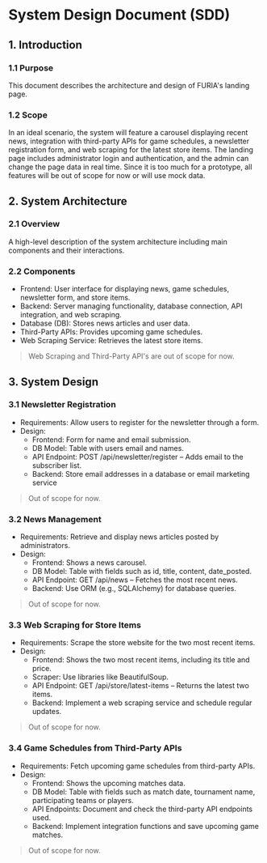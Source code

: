 # System Design Document (SDD) 

## 1. Introduction

### 1.1 Purpose
This document describes the architecture and design of FURIA's landing page.

### 1.2 Scope
In an ideal scenario, the system will feature a carousel displaying recent news, integration with third-party APIs for game schedules, a newsletter registration form, and web scraping for the latest store items. The landing page includes administrator login and authentication, and the admin can change the page data in real time. Since it is too much for a prototype, all features will be out of scope for now or will use mock data.

## 2. System Architecture

### 2.1 Overview
A high-level description of the system architecture including main components and their interactions.

### 2.2 Components
- Frontend: User interface for displaying news, game schedules, newsletter form, and store items.
- Backend: Server managing functionality, database connection, API integration, and web scraping.
- Database (DB): Stores news articles and user data.
- Third-Party APIs: Provides upcoming game schedules.
- Web Scraping Service: Retrieves the latest store items.
> Web Scraping and Third-Party API's are out of scope for now.

## 3. System Design

### 3.1 Newsletter Registration
- Requirements: Allow users to register for the newsletter through a form.
- Design:
    - Frontend: Form for name and email submission.
    - DB Model: Table with users email and names.
    - API Endpoint: POST /api/newsletter/register – Adds email to the subscriber list.
    - Backend: Store email addresses in a database or email marketing service
> Out of scope for now.

### 3.2 News Management
- Requirements: Retrieve and display news articles posted by administrators.
- Design: 
    - Frontend: Shows a news carousel.
    - DB Model: Table with fields such as id, title, content, date_posted.
    - API Endpoint: GET /api/news – Fetches the most recent news.
    - Backend: Use ORM (e.g., SQLAlchemy) for database queries.
> Out of scope for now.

### 3.3 Web Scraping for Store Items
- Requirements: Scrape the store website for the two most recent items.
- Design:
    - Frontend: Shows the two most recent items, including its title and price.
    - Scraper: Use libraries like BeautifulSoup.
    - API Endpoint: GET /api/store/latest-items – Returns the latest two items.
    - Backend: Implement a web scraping service and schedule regular updates.
> Out of scope for now.

### 3.4 Game Schedules from Third-Party APIs
- Requirements: Fetch upcoming game schedules from third-party APIs.
- Design:
    - Frontend: Shows the upcoming matches data.
    - DB Model: Table with fields such as match date, tournament name, participating teams or players.
    - API Endpoints: Document and check the third-party API endpoints used.
    - Backend: Implement integration functions and save upcoming game matches.
> Out of scope for now.